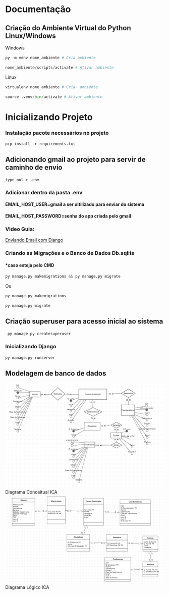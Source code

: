 # Documentação

## Criação do Ambiente Virtual do Python Linux/Windows

Windows

```python
py -m venv nome_ambiente # Cria ambiente

```

```python
nome_ambiente/scripts/activate # Ativar ambiente
```

Linux

```python
virtualenv nome_ambiente # Cria  ambiente
```

```python
source .venv/bin/activate # Ativar ambiente
```

# Inicializando Projeto

### Instalação pacote necessários no projeto

```python
pip install -r requirements.txt
```

## Adicionando gmail ao projeto para servir de caminho de envio

```console
type nul > .env
```

### Adicionar dentro da pasta .env

#### EMAIL_HOST_USER=gmail a ser ultilizado para enviar do sistema
#### EMAIL_HOST_PASSWORD=senha do app criada pelo gmail

### Video Guia:

[Enviando Email com Django](https://www.youtube.com/watch?v=qhBhnjdZ-9g)

### Criando as Migrações e o Banco de Dados Db.sqlite
####  \*caso esteja pelo CMD

```python
py manage.py makemigrations && py manage.py migrate
```

Ou

```python
py manage.py makemigrations
```

```python
py manage.py migrate
```

## Criação superuser para acesso inicial ao sistema

```python
 py manage.py createsuperuser
```

### Inicializando Django

```python
py manage.py runserver
```


## Modelagem de banco de dados

<img src="img/diagrama_conceitual_ica.png" width="600px">
Diagrama Conceitual ICA


<img src="img/diagrama_logico_ica.png" width="600px">
Diagrama Lógico ICA
